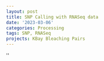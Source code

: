```yaml
---
layout: post
title: SNP Calling with RNASeq data
date: '2023-03-06'
categories: Processing
tags: SNP, RNASeq
projects: KBay Bleaching Pairs
---
```



''



